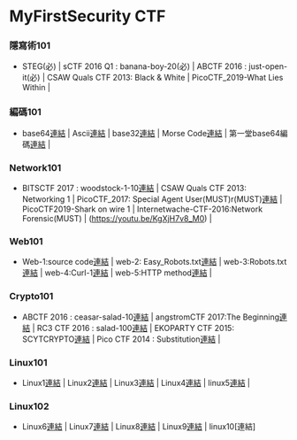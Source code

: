 # MyFirstSecurity CTF
### 隱寫術101
- STEG(必) | sCTF 2016 Q1 : banana-boy-20(必) | ABCTF 2016 : just-open-it(必) | CSAW Quals CTF 2013: Black & White | PicoCTF_2019-What Lies Within |
### 編碼101
- base64[連結]() | Ascii[連結]() | base32[連結]() | Morse Code[連結]() | 第一堂base64編碼[連結](https://youtu.be/4UF_FPbl5dY) |
### Network101
- BITSCTF 2017 : woodstock-1-10[連結](https://youtu.be/f2R6P6FKSNA) | CSAW Quals CTF 2013: Networking 1 | PicoCTF_2017: Special Agent User(MUST)r(MUST)[連結](https://youtu.be/Ia1Bh6wiRDs) | PicoCTF2019-Shark on wire 1 | Internetwache-CTF-2016:Network Forensic(MUST) |
(https://youtu.be/KgXjH7v8_M0) |
### Web101
- Web-1:source code[連結](https://youtu.be/mdJY2aE2t7s) | web-2: Easy_Robots.txt[連結](https://youtu.be/yVJd9INGxO4) | web-3:Robots.txt[連結](https://youtu.be/8y-8QBPgIec) | web-4:Curl-1[連結](https://youtu.be/uscwNmfDxwU) | web-5:HTTP method[連結](https://youtu.be/Dvk8zXLfwas) |
### Crypto101
- ABCTF 2016 : ceasar-salad-10[連結](https://youtu.be/GzxorKi7G00) | angstromCTF 2017:The Beginning[連結](https://youtu.be/8ZG9C3ZAh4M) | RC3 CTF 2016 : salad-100[連結]() | EKOPARTY CTF 2015: SCYTCRYPTO[連結](https://youtu.be/3agy354x8jA) | Pico CTF 2014 : Substitution[連結](https://youtu.be/bCnTKMGNxfk) | 
### Linux101
- Linux1[連結](https://youtu.be/OEXSagAzeDY) | Linux2[連結](https://youtu.be/X8YYzgQEOAg) | Linux3[連結](https://youtu.be/Br0fJjiAjeE) | Linux4[連結](https://youtu.be/9eh17zdhUhs) | linux5[連結](https://youtu.be/_Etuc9eUaYU) |
### Linux102
- Linux6[連結](https://youtu.be/VFTm-X8M2Ww) | Linux7[連結](https://youtu.be/SEMHKWE43QM) | Linux8[連結](https://youtu.be/4tWToCX69Y4) | Linux9[連結](https://youtu.be/yGaH4aOApMw) | linux10[連結]

